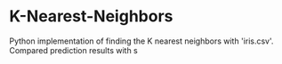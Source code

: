 # K-Nearest-Neighbors

Python implementation of finding the K nearest neighbors with 'iris.csv'.
Compared prediction results with s

